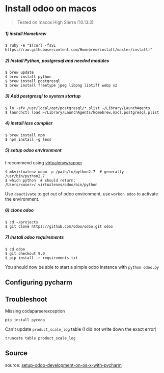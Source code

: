# Install odoo on macos

> Tested on macos High Sierra (10.13.3)

##### 1) install Homebrew

```
$ ruby -e "$(curl -fsSL https://raw.githubusercontent.com/Homebrew/install/master/install)"
```

##### 2) Install Python, postgresql and needed modules

```
$ brew update
$ brew install python
$ brew install postgresql
$ brew install freetype jpeg libpng libtiff webp xz
```

##### 3) Add postgresql to system startup

```
$ ln -sfv /usr/local/opt/postgresql/*.plist ~/Library/LaunchAgents
$ launchctl load ~/Library/LaunchAgents/homebrew.mxcl.postgresql.plist
```

##### 4) install less compiler

```
$ brew install npm
$ npm install -g less
```

##### 5) setup odoo environment

I recommend using [virtualenvwrapper](http://virtualenvwrapper.readthedocs.io/en/latest/index.html)

```
$ mkvirtualenv odoo -p /path/to/python2.7  # generally /usr/bin/python2.7
$ which python  # should return:
/Users/<user>/.virtualenvs/odoo/bin/python
```

Use `deactivate` to get out of odoo environment, use `workon odoo` to activate the environment.

##### 6) clone odoo

```
$ cd ~/projects
$ git clone https://github.com/odoo/odoo.git odoo
```

##### 7) Install odoo requirements

```
$ cd odoo
$ git checkout 9.0
$ pip install -r requirements.txt
```

You should now be able to start a simple odoo instance with `python odoo.py`

## Configuring pycharm

## Troubleshoot

Missing codaparserexception

```
pip install pycoda
```

Can't update `product_scale_log` table (I did not write down the exact error)

```
truncate table product_scale_log
```

## Source

source: [setup-odoo-development-on-os-x-with-pycharm](http://bloopark.de/en_US/blog/the-bloopark-times-english-2/post/setup-odoo-development-on-os-x-with-pycharm-109)
